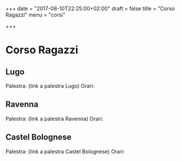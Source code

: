 +++
date = "2017-08-10T22:25:00+02:00"
draft = false
title = "Corso Ragazzi"
menu = "corsi"

+++

# Corso Ragazzi


## Lugo
Palestra: (link a palestra Lugo)
Orari:




## Ravenna
Palestra: (link a palestra Ravenna)
Orari:


## Castel Bolognese
Palestra: (link a palestra Castel Bolognese)
Orari:



